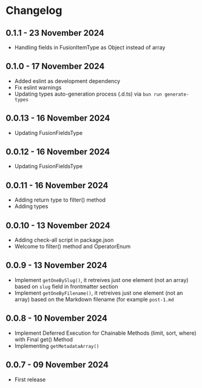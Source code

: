 # Changelog

## 0.1.1 - 23 November 2024
- Handling fields in FusionItemType as Object instead of array

## 0.1.0 - 17 November 2024
- Added eslint as development dependency
- Fix eslint warnings
- Updating types auto-generation process (.d.ts) via `bun run generate-types`

## 0.0.13 - 16 November 2024
- Updating FusionFieldsType

## 0.0.12 - 16 November 2024
- Updating FusionFieldsType

## 0.0.11 - 16 November 2024
- Adding return type to filter() method
- Adding types

## 0.0.10 - 13 November 2024
- Adding check-all script in package.json
- Welcome to filter() method and OperatorEnum

## 0.0.9 - 13 November 2024
- Implement `getOneBySlug()`, it retreives just one element (not an array) based on `slug` field in frontmatter section
- Implement `getOneByFilename()`, it retreives just one element (not an array) based on the Markdown filename (for example `post-1.md`

## 0.0.8 - 10 November 2024
- Implement Deferred Execution for Chainable Methods (limit, sort, where) with Final get() Method
- Implementing `getMetadataArray()`

## 0.0.7 - 09 November 2024
- First release
